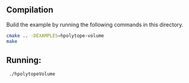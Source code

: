 ## Compilation
Build the example by running the following commands in this directory.

```bash
cmake .. -DEXAMPLES=hpolytope-volume
make
```

## Running:
```bash
 ./hpolytopeVolume
```
